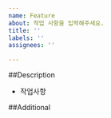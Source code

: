 ```yaml
---
name: Feature
about: 작업 사항을 입력해주세요.
title: ''
labels: ''
assignees: ''

---
```


##Description
- 작업사항

##Additional
